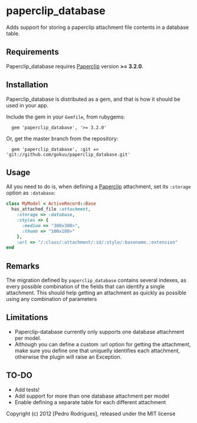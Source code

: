 paperclip_database
==================

Adds support for storing a paperclip attachment file contents in a database table.

Requirements
------------

Paperclip_database requires [Paperclip](https://github.com/thoughtbot/paperclip) version **>= 3.2.0**.

Installation
------------

Paperclip_database is distributed as a gem, and that is how it should be used in your app. 

Include the gem in your `Gemfile`, from rubygems:

      gem 'paperclip_database', '>= 3.2.0'

Or, get the master branch from the repository:

      gem 'paperclip_database', :git => 'git://github.com/gokuu/paperclip_database.git'

Usage
-----

All you need to do is, when defining a [Paperclip](https://github.com/thoughtbot/paperclip) attachment, set its `:storage` option as `:database`:

```ruby
class MyModel < ActiveRecord::Base
  has_attached_file :attachment, 
    :storage => :database, 
    :styles => {
      :medium => "300x300>",
      :thumb => "100x100>"
    }, 
    :url => "/:class/:attachment/:id/:style/:basename.:extension"
end
```

Remarks
-------

The migration defined by `paperclip_database` contains several indexes, as every possible combination of the fields that can identify a single attachment. This should help getting an attachment as quickly as possible using any combination of parameters

Limitations
-----------

* Paperclip-database currently only supports one database attachment per model.
* Although you can define a custom :url option for getting the attachment, make sure you define one that uniquelly identifies each attachment, otherwise the plugin will raise an Exception.

TO-DO
-----

* Add tests!
* Add support for more than one database attachment per model
* Enable defining a separate table for each different attachment

Copyright (c) 2012 [Pedro Rodrigues], released under the MIT license